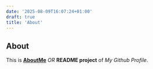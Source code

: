 ```yaml
---
date: '2025-08-09T16:07:24+01:00'
draft: true
title: 'About'
---
```


## About

This is **[AboutMe](https://github.com/jkrebian/jkrebian)** _OR_ **README project** of _My Github Profile_.


